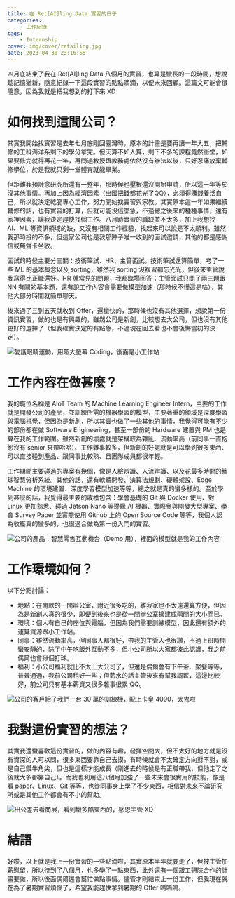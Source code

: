 ```yaml
---
title: 在 Ret[AI]ling Data 實習的日子
categories:
    - 工作紀錄
tags:
    - Internship
cover: img/cover/retailing.jpg
date: 2023-04-30 23:16:55
---
```


四月底結束了我在 Ret[AI]ling Data 八個月的實習，也算是蠻長的一段時間，想說趁記憶猶新，隨意紀錄一下這段實習的點點滴滴，以便未來回顧。這篇文可能會很隨意，因為我就是把我想到的打下來 XD

# 如何找到這間公司？
其實我開始找實習是去年七月底剛回臺灣時，原本的計畫是要再讀一年大五，把輔修的工科海洋系剩下的學分拿完。但天算不如人算，剩下不多的課程竟然衝堂，如果要修完就得再花一年，再問過教授跟教務處依然沒有辦法以後，只好忍痛放棄輔修學位，於是我就只剩一堂體育就能畢業。

但距離我預計念研究所還有一整年，那時候也壓根還沒開始申請，所以這一年等於沒其他事情。再加上因為經濟因素（出國把錢都花光了QQ），必須得賺錢養活自己，所以就決定乾脆專心工作，努力開始找實習與家教。其實原本這一年如果繼續輔修的話，也有實習的打算，但就可能沒這麼急，不過總之後來的種種事情，還有家裡因素，讓我決定趕快找個工作。八月時實習的職缺並不太多，加上我想找 AI、ML 等資訊領域的缺，又沒有相關工作經驗，找起來可以說是不太順利。雖然我那時投的不多，但這家公司也是我那陣子唯一收到的面試邀請，其他的都是感謝信或無聲卡坐收。

面試的時候主要分三關：技術筆試、HR、主管面試。技術筆試還算簡單，考了一些 ML 的基本概念以及 sorting，雖然我 sorting 沒複習都忘光光，但後來主管說我寫得比正職還好。HR 就常見的問題，我都臨場回答；主管面試只問了兩三題跟 NN 有關的基本題，還有說工作內容會需要做模型加速（那時候不懂這是啥），其他大部分時間就簡單聊天。

後來過了三到五天就收到 Offer，還蠻快的，那時候也沒有其他選擇，想說第一份資訊實習，做的也是有興趣的，雖然公司是新創，比較想去大公司，但也沒有其他更好的選擇了（但我確實決定的有點急，不過現在回去看也不會後悔當初的決定）。

![愛護眼睛運動，用超大螢幕 Coding，後面是小工作站](img/post/2023_04/bigcode.jpg)

# 工作內容在做甚麼？
我的職位名稱是 AIoT Team 的 Machine Learning Engineer Intern，主要的工作就是開發公司的產品，並訓練所需的機器學習的模型，主要著重的領域是深度學習與電腦視覺，但因為是新創，所以其實也做了一些其他的事情，我覺得可能有不少的部份都在做 Software Engineering，甚至一部份的 Hardware 建置與 PM 也是算在我的工作範圍。雖然新創的壞處就是架構較為雜亂、流動率高（前同事一直抱怨沒有 senior 來帶哈哈）、工作雜事較多，但新創的好處就是可以學到很多東西、可以直接碰到產品、跟同事比較熟、且團隊成員都很年輕。

工作期間主要碰過的專案有幾個，像是人臉辨識、人流辨識、以及花最多時間的籃球智慧分析系統。其他的話，還有軟體開發、演算法規劃、硬體架設、Edge Machine 的環境建置、深度學習模型加速等等，總之就是真的蠻多樣的。至於學到甚麼的話，我覺得最主要的收穫包含：學會基礎的 Git 與 Docker 使用、對 Linux 更加熟悉、碰過 Jetson Nano 等邊緣 AI 機器、實際參與開發大型專案、學會 Survey Paper 並實際使用 Github 上的 Open Source Code 等等，我個人認為收穫真的蠻多的，也很適合做為第一份入門的實習。

![公司的產品：智慧零售互動機台（Demo 用），裡面的模型就是我的工作內容](img/post/2023_04/farbar.jpg)


# 工作環境如何？
以下分點討論：
 - 地點：在南軟的一間辦公室，附近很多吃的，離我家也不太遠還算方便，但因為是新創人真的很少，即便到後來也是從一間辦公室擴建成兩間的大小而已。
 - 環境：個人有自己的座位與電腦，但因為我們需要訓練模型，因此還有額外的運算資源跟小工作站。
 - 同事：雖然流動率高，但同事人都很好，帶我的主管人也很讚，不過上班時間蠻安靜的，除了中午吃飯外互動不多，但小公司所以大家都彼此認識，我之前偶爾也會揪個打球。
 - 福利：小公司福利就比不太上大公司了，但還是偶爾會有下午茶、聚餐等等，普普通通，我前公司稍好一些；但薪水的話主管後來有幫我調薪，這邊比較好，前公司只有基本薪資又很多雜事很累 QQ。

 ![公司的客戶給了我們一台 30 萬的訓練機，配上卡皇 4090，太鬼啦](img/post/2023_04/4090.jpg)

# 我對這份實習的想法？
其實我還蠻喜歡這份實習的，做的內容有趣，發揮空間大，但不太好的地方就是沒有資深的人可以問，很多東西要靠自己去摸，有時候就會不太確定方向對不對，或是自己鑽牛角尖，但也是這樣才能成長（剛進去的時候是有正職帶我，但他走了之後就大多都靠自己）。而我也利用這八個月加強了一些未來會很實用的技能，像是看 paper、Linux、Git 等等，也從同事身上學了不少東西，相信對未來不論研究所或是其他工作都會有不小的幫助。

![出公差去看商展，看到蠻多酷東西的，感恩主管 XD](img/post/2023_04/exhibition.jpg)

# 結語
好啦，以上就是我上一份實習的一些點滴啦，其實原本半年就要走了，但被主管加薪慰留，所以待到了八個月，也多學了一點東西，此外還有一個跟工研院合作的計畫要做，所以後面偶爾還會幫忙做點事情。儘管才剛結束上一份工作，但我現在就在為了暑期實習煩惱了，希望我能趕快拿到暑期的 Offer 嗚嗚嗚。